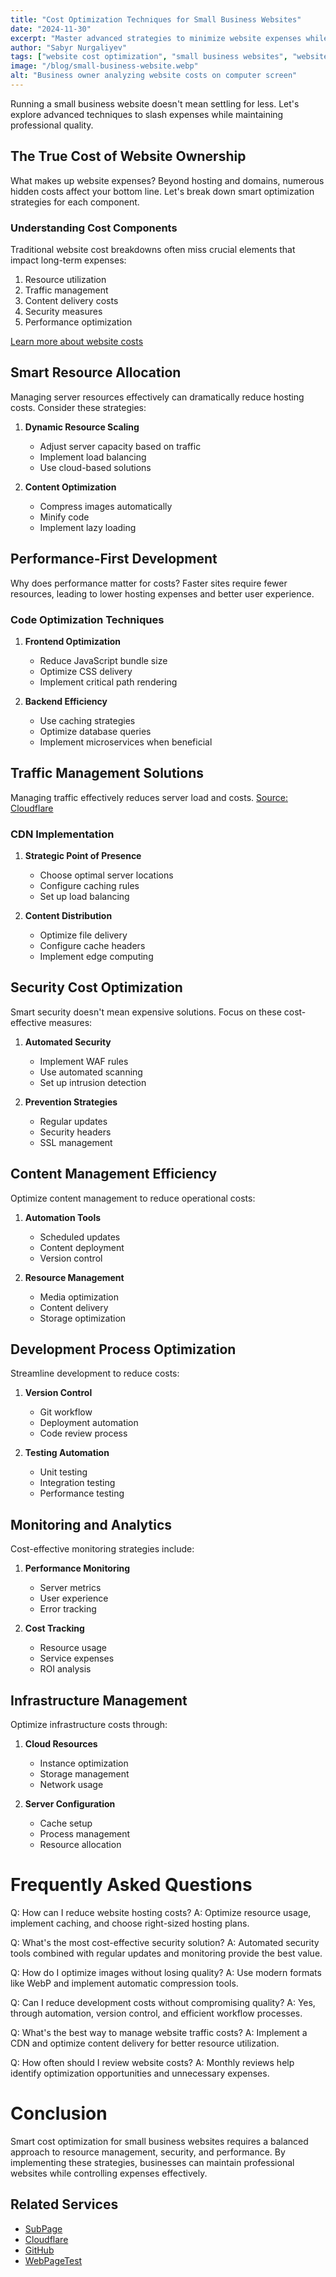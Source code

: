 ```yaml
---
title: "Cost Optimization Techniques for Small Business Websites"
date: "2024-11-30"
excerpt: "Master advanced strategies to minimize website expenses while maximizing performance, from smart resource allocation to automated management techniques"
author: "Sabyr Nurgaliyev"
tags: ["website cost optimization", "small business websites", "website management"]
image: "/blog/small-business-website.webp"
alt: "Business owner analyzing website costs on computer screen"
---
```


Running a small business website doesn't mean settling for less. Let's explore advanced techniques to slash expenses while maintaining professional quality.

## The True Cost of Website Ownership

What makes up website expenses? Beyond hosting and domains, numerous hidden costs affect your bottom line. Let's break down smart optimization strategies for each component.

### Understanding Cost Components

Traditional website cost breakdowns often miss crucial elements that impact long-term expenses:

1. Resource utilization
2. Traffic management
3. Content delivery costs
4. Security measures
5. Performance optimization

[Learn more about website costs](https://www.websitebuilderexpert.com/building-websites/how-much-should-a-website-cost/)

## Smart Resource Allocation

Managing server resources effectively can dramatically reduce hosting costs. Consider these strategies:

1. **Dynamic Resource Scaling**
   - Adjust server capacity based on traffic
   - Implement load balancing
   - Use cloud-based solutions

2. **Content Optimization**
   - Compress images automatically
   - Minify code
   - Implement lazy loading

## Performance-First Development

Why does performance matter for costs? Faster sites require fewer resources, leading to lower hosting expenses and better user experience.

### Code Optimization Techniques

1. **Frontend Optimization**
   - Reduce JavaScript bundle size
   - Optimize CSS delivery
   - Implement critical path rendering

2. **Backend Efficiency**
   - Use caching strategies
   - Optimize database queries
   - Implement microservices when beneficial

## Traffic Management Solutions

Managing traffic effectively reduces server load and costs. [Source: Cloudflare](https://www.cloudflare.com/learning/cdn/what-is-a-cdn/)

### CDN Implementation

1. **Strategic Point of Presence**
   - Choose optimal server locations
   - Configure caching rules
   - Set up load balancing

2. **Content Distribution**
   - Optimize file delivery
   - Configure cache headers
   - Implement edge computing

## Security Cost Optimization

Smart security doesn't mean expensive solutions. Focus on these cost-effective measures:

1. **Automated Security**
   - Implement WAF rules
   - Use automated scanning
   - Set up intrusion detection

2. **Prevention Strategies**
   - Regular updates
   - Security headers
   - SSL management

## Content Management Efficiency

Optimize content management to reduce operational costs:

1. **Automation Tools**
   - Scheduled updates
   - Content deployment
   - Version control

2. **Resource Management**
   - Media optimization
   - Content delivery
   - Storage optimization

## Development Process Optimization

Streamline development to reduce costs:

1. **Version Control**
   - Git workflow
   - Deployment automation
   - Code review process

2. **Testing Automation**
   - Unit testing
   - Integration testing
   - Performance testing

## Monitoring and Analytics

Cost-effective monitoring strategies include:

1. **Performance Monitoring**
   - Server metrics
   - User experience
   - Error tracking

2. **Cost Tracking**
   - Resource usage
   - Service expenses
   - ROI analysis

## Infrastructure Management

Optimize infrastructure costs through:

1. **Cloud Resources**
   - Instance optimization
   - Storage management
   - Network usage

2. **Server Configuration**
   - Cache setup
   - Process management
   - Resource allocation

# Frequently Asked Questions

Q: How can I reduce website hosting costs?
A: Optimize resource usage, implement caching, and choose right-sized hosting plans.

Q: What's the most cost-effective security solution?
A: Automated security tools combined with regular updates and monitoring provide the best value.

Q: How do I optimize images without losing quality?
A: Use modern formats like WebP and implement automatic compression tools.

Q: Can I reduce development costs without compromising quality?
A: Yes, through automation, version control, and efficient workflow processes.

Q: What's the best way to manage website traffic costs?
A: Implement a CDN and optimize content delivery for better resource utilization.

Q: How often should I review website costs?
A: Monthly reviews help identify optimization opportunities and unnecessary expenses.

# Conclusion

Smart cost optimization for small business websites requires a balanced approach to resource management, security, and performance. By implementing these strategies, businesses can maintain professional websites while controlling expenses effectively.

## Related Services
- [SubPage](https://subpage.io)
- [Cloudflare](https://www.cloudflare.com)
- [GitHub](https://github.com)
- [WebPageTest](https://www.webpagetest.org)